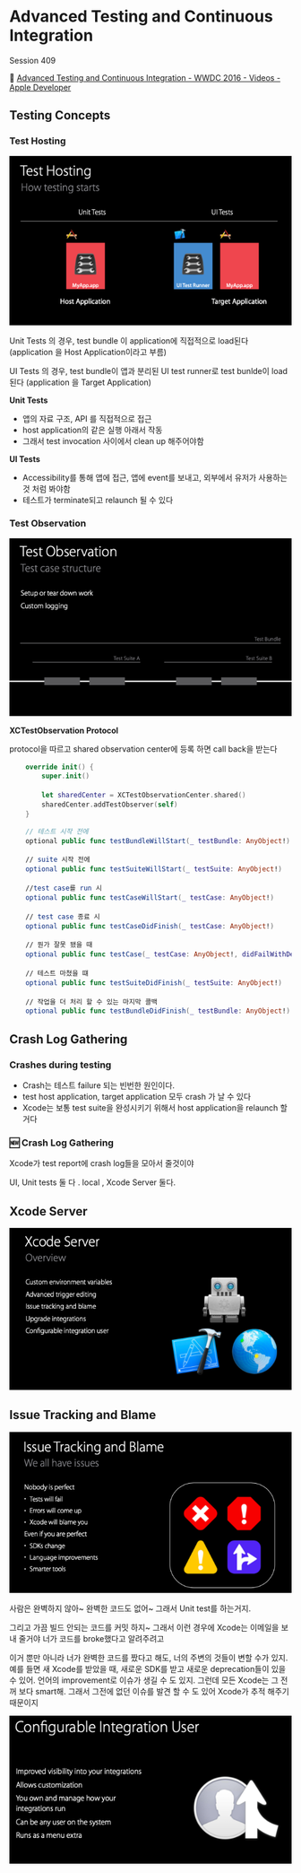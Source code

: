 # Advanced Testing and Continuous Integration

Session 409

🔗 [Advanced Testing and Continuous Integration - WWDC 2016 - Videos - Apple Developer](https://developer.apple.com/videos/play/wwdc2016/409/)

## Testing Concepts

### Test Hosting

![](/Jinha/images/Advanced-Testing-and-Continuous-Integration-1.png)

Unit Tests 의 경우, test bundle 이 application에 직접적으로 load된다 (application 을 Host Application이라고 부름)

UI Tests 의 경우, test bundle이 앱과 분리된 UI test runner로 test bunlde이 load 된다 (application 을 Target Application)

**Unit Tests** 

- 앱의 자료 구조, API 를 직접적으로 접근
- host application의 같은 실행 아래서 작동
- 그래서 test invocation 사이에서 clean up 해주어야함

**UI Tests** 

- Accessibility를 통해 앱에 접근, 앱에 event를 보내고, 외부에서 유저가 사용하는 것 처럼 봐야함
- 테스트가 terminate되고 relaunch 될 수 있다

### Test Observation

![](/Jinha/images/Advanced-Testing-and-Continuous-Integration-2.png)

**XCTestObservation Protocol**

protocol을 따르고 shared observation center에 등록 하면 call back을 받는다 

```Swift
    override init() {
    	super.init()
    	
    	let sharedCenter = XCTestObservationCenter.shared()
    	sharedCenter.addTestObserver(self)
    }
```

```Swift
    // 테스트 시작 전에
    optional public func testBundleWillStart(_ testBundle: AnyObject!)
    
    // suite 시작 전에
    optional public func testSuiteWillStart(_ testSuite: AnyObject!)
    
    //test case를 run 시
    optional public func testCaseWillStart(_ testCase: AnyObject!)
    
    // test case 종료 시
    optional public func testCaseDidFinish(_ testCase: AnyObject!)
    
    // 뭔가 잘못 됐을 때
    optional public func testCase(_ testCase: AnyObject!, didFailWithDescription description: AnyObject!, inFile filePath: AnyObject!, atLine lineNumber: AnyObject!)
    
    // 테스트 마쳤을 떄
    optional public func testSuiteDidFinish(_ testSuite: AnyObject!)
    
    // 작업을 더 처리 할 수 있는 마지막 콜백
    optional public func testBundleDidFinish(_ testBundle: AnyObject!)
```

## Crash Log Gathering

### Crashes during testing

- Crash는 테스트 failure 되는 빈번한 원인이다.
- test host application, target application 모두 crash 가 날 수 있다
- Xcode는 보통 test suite을 완성시키기 위해서 host application을 relaunch 할 거다

### 🆕 Crash Log Gathering

Xcode가 test report에 crash log들을 모아서 줄것이야

UI, Unit tests 둘 다 . local , Xcode Server 둘다.

## Xcode Server

![](/Jinha/images/Advanced-Testing-and-Continuous-Integration-3.png)

## Issue Tracking and Blame

![](/Jinha/images/Advanced-Testing-and-Continuous-Integration-4.png)

사람은 완벽하지 않아~ 완벽한 코드도 없어~ 그래서 Unit test를 하는거지. 

그리고 가끔 빌드 안되는 코드를 커밋 하지~ 그래서 이런 경우에 Xcode는 이메일을 보내 줄거야 너가 코드를 broke했다고 알려주려고

이거 뿐만 아니라 너가 완벽한 코드를 짰다고 해도, 너의 주변의 것들이 변할 수가 있지. 예를 들면 새 Xcode를 받았을 때, 새로운 SDK를 받고 새로운 deprecation들이 있을 수 있어. 언어의 improvement로 이슈가 생길 수 도 있지. 그런데 모든 Xcode는 그 전 꺼 보다 smart해. 그래서 그전에 없던 이슈를 발견 할 수 도 있어 Xcode가 추적 해주기 때문이지

![](/Jinha/images/Advanced-Testing-and-Continuous-Integration-5.png)
